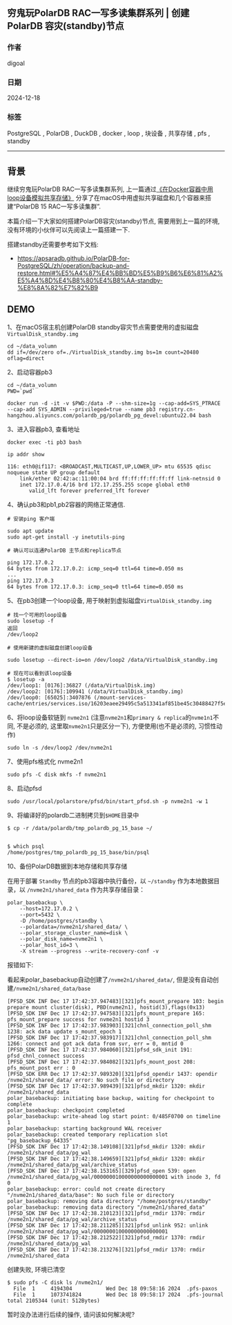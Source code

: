 ## 穷鬼玩PolarDB RAC一写多读集群系列 | 创建PolarDB 容灾(standby)节点   
    
### 作者    
digoal    
    
### 日期    
2024-12-18    
    
### 标签    
PostgreSQL , PolarDB , DuckDB , docker , loop , 块设备 , 共享存储 , pfs , standby      
    
----    
    
## 背景    
继续穷鬼玩PolarDB RAC一写多读集群系列, 上一篇通过[《在Docker容器中用loop设备模拟共享存储》](../202412/20241216_03.md) 分享了在macOS中用虚拟共享磁盘和几个容器来搭建“PolarDB 15 RAC一写多读集群”.  
  
本篇介绍一下大家如何搭建PolarDB容灾(standby)节点, 需要用到上一篇的环境, 没有环境的小伙伴可以先阅读上一篇搭建一下.     
  
搭建standby还需要参考如下文档:    
- https://apsaradb.github.io/PolarDB-for-PostgreSQL/zh/operation/backup-and-restore.html#%E5%A4%87%E4%BB%BD%E5%B9%B6%E6%81%A2%E5%A4%8D%E4%B8%80%E4%B8%AA-standby-%E8%8A%82%E7%82%B9  
  
## DEMO  
1、在macOS宿主机创建PolarDB standby容灾节点需要使用的虚拟磁盘`VirtualDisk_standby.img`     
```  
cd ~/data_volumn    
dd if=/dev/zero of=./VirtualDisk_standby.img bs=1m count=20480 oflag=direct   
```  
  
2、启动容器pb3  
```  
cd ~/data_volumn    
PWD=`pwd`    
    
docker run -d -it -v $PWD:/data -P --shm-size=1g --cap-add=SYS_PTRACE --cap-add SYS_ADMIN --privileged=true --name pb3 registry.cn-hangzhou.aliyuncs.com/polardb_pg/polardb_pg_devel:ubuntu22.04 bash    
```  
  
3、进入容器pb3, 查看地址  
```  
docker exec -ti pb3 bash    
    
ip addr show    
  
116: eth0@if117: <BROADCAST,MULTICAST,UP,LOWER_UP> mtu 65535 qdisc noqueue state UP group default   
    link/ether 02:42:ac:11:00:04 brd ff:ff:ff:ff:ff:ff link-netnsid 0  
    inet 172.17.0.4/16 brd 172.17.255.255 scope global eth0  
       valid_lft forever preferred_lft forever  
```  
  
4、确认pb3和pb1,pb2容器的网络正常通信.  
```  
# 安装ping 客户端  
  
sudo apt update    
sudo apt-get install -y inetutils-ping    
    
# 确认可以连通PolarDB 主节点和replica节点  
  
ping 172.17.0.2   
64 bytes from 172.17.0.2: icmp_seq=0 ttl=64 time=0.050 ms    
...  
ping 172.17.0.3   
64 bytes from 172.17.0.3: icmp_seq=0 ttl=64 time=0.050 ms    
```  
  
5、在pb3创建一个loop设备, 用于映射到虚拟磁盘`VirtualDisk_standby.img`     
```  
# 找一个可用的loop设备  
sudo losetup -f  
返回  
/dev/loop2  
  
# 使用新建的虚拟磁盘创建loop设备  
  
sudo losetup --direct-io=on /dev/loop2 /data/VirtualDisk_standby.img    
  
# 现在可以看到该loop设备  
$ losetup -a  
/dev/loop1: [0176]:36827 (/data/VirtualDisk.img)  
/dev/loop2: [0176]:109941 (/data/VirtualDisk_standby.img)  
/dev/loop0: [65025]:3407876 (/mount-services-cache/entries/services.iso/16203eaee29495c5a513341af851be45c30488427f5e3c87764e8b89a4a47d7a)  
```  
  
6、将loop设备软链到 `nvme2n1` (注意`nvme2n1`和`primary & replica`的`nvme1n1`不同, 不是必须的, 这里取`nvme2n1`只是区分一下), 方便使用(也不是必须的, 习惯性动作)  
```  
sudo ln -s /dev/loop2 /dev/nvme2n1    
```  
  
7、使用pfs格式化 nvme2n1  
```  
sudo pfs -C disk mkfs -f nvme2n1    
```  
  
8、启动pfsd  
```  
sudo /usr/local/polarstore/pfsd/bin/start_pfsd.sh -p nvme2n1 -w 1    
```  
  
9、将编译好的polardb二进制拷贝到`$HOME`目录中   
```  
$ cp -r /data/polardb/tmp_polardb_pg_15_base ~/    
  
    
$ which psql    
/home/postgres/tmp_polardb_pg_15_base/bin/psql    
```  
  
10、备份PolarDB数据到本地存储和共享存储     
  
在用于部署 `Standby` 节点的pb3容器中执行备份，以 `~/standby` 作为本地数据目录，以 `/nvme2n1/shared_data` 作为共享存储目录：  
  
```  
polar_basebackup \
    --host=172.17.0.2 \
    --port=5432 \
    -D /home/postgres/standby \
    --polardata=/nvme2n1/shared_data/ \
    --polar_storage_cluster_name=disk \
    --polar_disk_name=nvme2n1 \
    --polar_host_id=3 \
    -X stream --progress --write-recovery-conf -v  
```  
  
报错如下:    
  
看起来polar_basebackup自动创建了`/nvme2n1/shared_data/`, 但是没有自动创建`/nvme2n1/shared_data/base`  
```  
[PFSD_SDK INF Dec 17 17:42:37.947483][321]pfs_mount_prepare 103: begin prepare mount cluster(disk), PBD(nvme2n1), hostid(3),flags(0x13)  
[PFSD_SDK INF Dec 17 17:42:37.947583][321]pfs_mount_prepare 165: pfs_mount_prepare success for nvme2n1 hostid 3  
[PFSD_SDK INF Dec 17 17:42:37.983903][321]chnl_connection_poll_shm 1238: ack data update s_mount_epoch 1  
[PFSD_SDK INF Dec 17 17:42:37.983917][321]chnl_connection_poll_shm 1266: connect and got ack data from svr, err = 0, mntid 0  
[PFSD_SDK INF Dec 17 17:42:37.984060][321]pfsd_sdk_init 191: pfsd_chnl_connect success  
[PFSD_SDK INF Dec 17 17:42:37.984082][321]pfs_mount_post 208: pfs_mount_post err : 0  
[PFSD_SDK ERR Dec 17 17:42:37.989320][321]pfsd_opendir 1437: opendir /nvme2n1/shared_data/ error: No such file or directory  
[PFSD_SDK INF Dec 17 17:42:37.989439][321]pfsd_mkdir 1320: mkdir /nvme2n1/shared_data  
polar_basebackup: initiating base backup, waiting for checkpoint to complete  
polar_basebackup: checkpoint completed  
polar_basebackup: write-ahead log start point: 0/485F0700 on timeline 1  
polar_basebackup: starting background WAL receiver  
polar_basebackup: created temporary replication slot "pg_basebackup_64335"  
[PFSD_SDK INF Dec 17 17:42:38.149108][321]pfsd_mkdir 1320: mkdir /nvme2n1/shared_data/pg_wal  
[PFSD_SDK INF Dec 17 17:42:38.149659][321]pfsd_mkdir 1320: mkdir /nvme2n1/shared_data/pg_wal/archive_status  
[PFSD_SDK INF Dec 17 17:42:38.153165][329]pfsd_open 539: open /nvme2n1/shared_data/pg_wal/000000010000000000000001 with inode 3, fd 0  
polar_basebackup: error: could not create directory "/nvme2n1/shared_data/base": No such file or directory  
polar_basebackup: removing data directory "/home/postgres/standby"  
polar_basebackup: removing data directory "/nvme2n1/shared_data"  
[PFSD_SDK INF Dec 17 17:42:38.210123][321]pfsd_rmdir 1370: rmdir /nvme2n1/shared_data/pg_wal/archive_status  
[PFSD_SDK INF Dec 17 17:42:38.211285][321]pfsd_unlink 952: unlink /nvme2n1/shared_data/pg_wal/000000010000000000000001  
[PFSD_SDK INF Dec 17 17:42:38.212522][321]pfsd_rmdir 1370: rmdir /nvme2n1/shared_data/pg_wal  
[PFSD_SDK INF Dec 17 17:42:38.213276][321]pfsd_rmdir 1370: rmdir /nvme2n1/shared_data  
```  
  
创建失败, 环境已清空     
```  
$ sudo pfs -C disk ls /nvme2n1/  
  File  1     4194304           Wed Dec 18 09:58:16 2024  .pfs-paxos  
  File  1     1073741824        Wed Dec 18 09:58:17 2024  .pfs-journal  
total 2105344 (unit: 512Bytes)  
```  
  
暂时没办法进行后续的操作, 请问该如何解决呢?    
  
